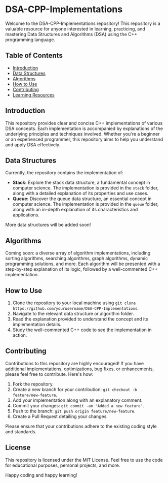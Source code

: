 # DSA-CPP-Implementations

Welcome to the DSA-CPP-Implementations repository! This repository is a valuable resource for anyone interested in learning, practicing, and mastering Data Structures and Algorithms (DSA) using the C++ programming language.

## Table of Contents

- [Introduction](#introduction)
- [Data Structures](#data-structures)
- [Algorithms](#algorithms)
- [How to Use](#how-to-use)
- [Contributing](#contributing)
- [Learning Resources](#learning-resources)

## Introduction

This repository provides clear and concise C++ implementations of various DSA concepts. Each implementation is accompanied by explanations of the underlying principles and techniques involved. Whether you're a beginner or an experienced programmer, this repository aims to help you understand and apply DSA effectively.

## Data Structures

Currently, the repository contains the implementation of:

- **Stack:** Explore the stack data structure, a fundamental concept in computer science. The implementation is provided in the `stack` folder, along with a detailed explanation of its properties and use cases.
- **Queue:** Discover the queue data structure, an essential concept in computer science. The implementation is provided in the `queue` folder, along with an in-depth explanation of its characteristics and applications.

More data structures will be added soon!

## Algorithms

Coming soon: a diverse array of algorithm implementations, including sorting algorithms, searching algorithms, graph algorithms, dynamic programming solutions, and more. Each algorithm will be presented with a step-by-step explanation of its logic, followed by a well-commented C++ implementation.

## How to Use

1. Clone the repository to your local machine using `git clone https://github.com/yourusername/DSA-CPP-Implementations`.
2. Navigate to the relevant data structure or algorithm folder.
3. Read the explanation provided to understand the concept and its implementation details.
4. Study the well-commented C++ code to see the implementation in action.

## Contributing

Contributions to this repository are highly encouraged! If you have additional implementations, optimizations, bug fixes, or enhancements, please feel free to contribute. Here's how:

1. Fork the repository.
2. Create a new branch for your contribution: `git checkout -b feature/new-feature`.
3. Add your implementation along with an explanatory comment.
4. Commit your changes: `git commit -am 'Added a new feature'`.
5. Push to the branch: `git push origin feature/new-feature`.
6. Create a Pull Request detailing your changes.

Please ensure that your contributions adhere to the existing coding style and standards.



## License

This repository is licensed under the MIT License. Feel free to use the code for educational purposes, personal projects, and more.

Happy coding and happy learning!

